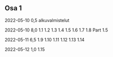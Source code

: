 ## Osa 1
2022-05-10  0,5 alkuvalmistelut

2022-05-10  8,0 1.1 1.2 1.3 1.4 1.5 1.6 1.7 1.8 Part 1.5

2022-05-11  6,5 1.9 1.10 1.11 1.12 1.13 1.14

2022-05-12  1,0 1.15 
